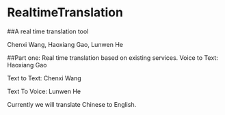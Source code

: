 # RealtimeTranslation

##A real time translation tool

Chenxi Wang, Haoxiang Gao, Lunwen He

##Part one: Real time translation based on existing services.
Voice to Text: Haoxiang Gao

Text to Text: Chenxi Wang

Text To Voice: Lunwen He

Currently we will translate Chinese to English.
